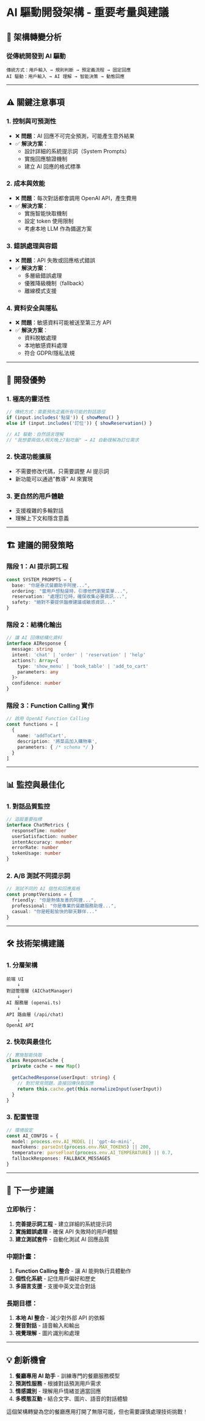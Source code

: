 # AI 驅動開發架構 - 重要考量與建議

## 🎯 架構轉變分析

### 從傳統開發到 AI 驅動
```
傳統方式：用戶輸入 → 規則判斷 → 預定義流程 → 固定回應
AI 驅動：用戶輸入 → AI 理解 → 智能決策 → 動態回應
```

---

## ⚠️ 關鍵注意事項

### 1. **控制與可預測性**
- ❌ **問題**：AI 回應不可完全預測，可能產生意外結果
- ✅ **解決方案**：
  - 設計詳細的系統提示詞（System Prompts）
  - 實施回應驗證機制
  - 建立 AI 回應的格式標準

### 2. **成本與效能**
- ❌ **問題**：每次對話都會調用 OpenAI API，產生費用
- ✅ **解決方案**：
  - 實施智能快取機制
  - 設定 token 使用限制
  - 考慮本地 LLM 作為備選方案

### 3. **錯誤處理與容錯**
- ❌ **問題**：API 失敗或回應格式錯誤
- ✅ **解決方案**：
  - 多層級錯誤處理
  - 優雅降級機制（fallback）
  - 離線模式支援

### 4. **資料安全與隱私**
- ❌ **問題**：敏感資料可能被送至第三方 API
- ✅ **解決方案**：
  - 資料脫敏處理
  - 本地敏感資料處理
  - 符合 GDPR/隱私法規

---

## 🚀 開發優勢

### 1. **極高的靈活性**
```javascript
// 傳統方式：需要預先定義所有可能的對話路徑
if (input.includes('點餐')) { showMenu() }
else if (input.includes('訂位')) { showReservation() }

// AI 驅動：自然語言理解
// "我想要兩個人明天晚上7點吃飯" → AI 自動理解為訂位需求
```

### 2. **快速功能擴展**
- 不需要修改代碼，只需要調整 AI 提示詞
- 新功能可以通過"教導" AI 來實現

### 3. **更自然的用戶體驗**
- 支援複雜的多輪對話
- 理解上下文和隱含意義

---

## 🏗️ 建議的開發策略

### 階段 1：AI 提示詞工程
```typescript
const SYSTEM_PROMPTS = {
  base: "你是泰式餐廳助手阿狸...",
  ordering: "當用戶想點餐時，引導他們瀏覽菜單...",
  reservation: "處理訂位時，確保收集必要資訊...",
  safety: "絕對不要提供醫療建議或敏感資訊..."
}
```

### 階段 2：結構化輸出
```typescript
// 讓 AI 回傳結構化資料
interface AIResponse {
  message: string
  intent: 'chat' | 'order' | 'reservation' | 'help'
  actions?: Array<{
    type: 'show_menu' | 'book_table' | 'add_to_cart'
    parameters: any
  }>
  confidence: number
}
```

### 階段 3：Function Calling 實作
```typescript
// 啟用 OpenAI Function Calling
const functions = [
  {
    name: 'addToCart',
    description: '將菜品加入購物車',
    parameters: { /* schema */ }
  }
]
```

---

## 📊 監控與最佳化

### 1. **對話品質監控**
```typescript
// 追蹤重要指標
interface ChatMetrics {
  responseTime: number
  userSatisfaction: number
  intentAccuracy: number
  errorRate: number
  tokenUsage: number
}
```

### 2. **A/B 測試不同提示詞**
```typescript
// 測試不同的 AI 個性和回應風格
const promptVersions = {
  friendly: "你是熱情友善的阿狸...",
  professional: "你是專業的餐廳服務助理...",
  casual: "你是輕鬆愉快的聊天夥伴..."
}
```

---

## 🛠️ 技術架構建議

### 1. **分層架構**
```
前端 UI
    ↓
對話管理層 (AIChatManager)
    ↓
AI 服務層 (openai.ts)
    ↓
API 路由層 (/api/chat)
    ↓
OpenAI API
```

### 2. **快取與最佳化**
```typescript
// 實施智能快取
class ResponseCache {
  private cache = new Map()
  
  getCachedResponse(userInput: string) {
    // 對於常見問題，直接回傳快取回應
    return this.cache.get(this.normalizeInput(userInput))
  }
}
```

### 3. **配置管理**
```typescript
// 環境設定
const AI_CONFIG = {
  model: process.env.AI_MODEL || 'gpt-4o-mini',
  maxTokens: parseInt(process.env.MAX_TOKENS) || 200,
  temperature: parseFloat(process.env.AI_TEMPERATURE) || 0.7,
  fallbackResponses: FALLBACK_MESSAGES
}
```

---

## 🎯 下一步建議

### 立即執行：
1. **完善提示詞工程** - 建立詳細的系統提示詞
2. **實施錯誤處理** - 確保 API 失敗時的用戶體驗
3. **建立測試套件** - 自動化測試 AI 回應品質

### 中期計畫：
1. **Function Calling 整合** - 讓 AI 能夠執行具體動作
2. **個性化系統** - 記住用戶偏好和歷史
3. **多語言支援** - 支援中英文混合對話

### 長期目標：
1. **本地 AI 整合** - 減少對外部 API 的依賴
2. **聲音對話** - 語音輸入和輸出
3. **視覺理解** - 圖片識別和處理

---

## 💡 創新機會

1. **餐廳專用 AI 助手** - 訓練專門的餐廳服務模型
2. **預測性服務** - 根據對話預測用戶需求
3. **情感識別** - 理解用戶情緒並適當回應
4. **多模態互動** - 結合文字、圖片、語音的對話體驗

這個架構轉變為您的餐廳應用打開了無限可能，但也需要謹慎處理技術挑戰！
